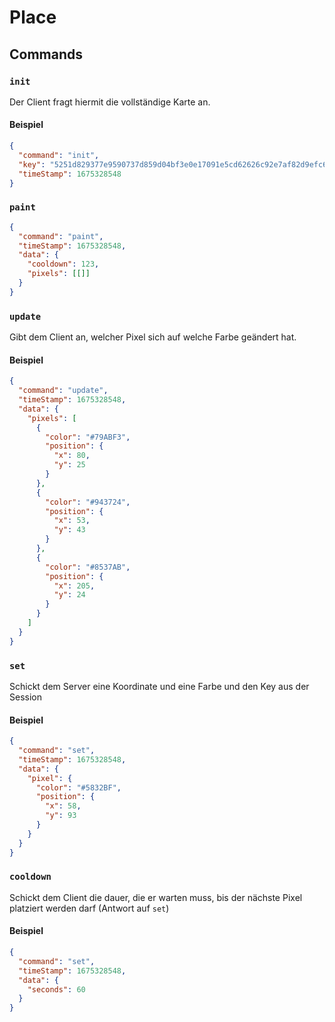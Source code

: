 # Place

## Commands

### `init`

Der Client fragt hiermit die vollständige Karte an.

#### Beispiel

```json
{
  "command": "init",
  "key": "5251d829377e9590737d859d04bf3e0e17091e5cd62626c92e7af82d9efc602f",
  "timeStamp": 1675328548
}
```

### `paint`

```json
{
  "command": "paint",
  "timeStamp": 1675328548,
  "data": {
    "cooldown": 123,
    "pixels": [[]]
  }
}
```

### `update`

Gibt dem Client an, welcher Pixel sich auf welche Farbe geändert hat.

#### Beispiel

```json
{
  "command": "update",
  "timeStamp": 1675328548,
  "data": {
    "pixels": [
      {
        "color": "#79ABF3",
        "position": {
          "x": 80,
          "y": 25
        }
      },
      {
        "color": "#943724",
        "position": {
          "x": 53,
          "y": 43
        }
      },
      {
        "color": "#8537AB",
        "position": {
          "x": 205,
          "y": 24
        }
      }
    ]
  }
}
```

### `set`

Schickt dem Server eine Koordinate und eine Farbe und den Key aus der Session

#### Beispiel

```json
{
  "command": "set",
  "timeStamp": 1675328548,
  "data": {
    "pixel": {
      "color": "#5832BF",
      "position": {
        "x": 58,
        "y": 93
      }
    }
  }
}
```

### `cooldown`

Schickt dem Client die dauer, die er warten muss, bis der nächste Pixel platziert werden darf (Antwort auf `set`)

#### Beispiel

```json
{
  "command": "set",
  "timeStamp": 1675328548,
  "data": {
    "seconds": 60
  }
}
```
